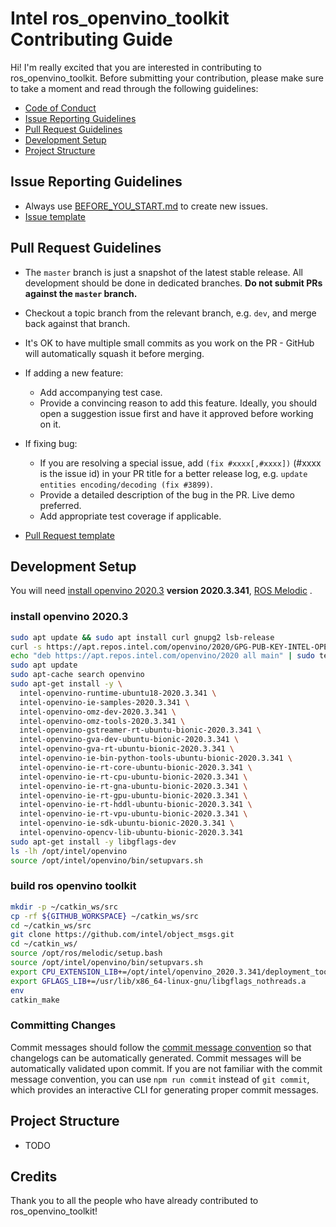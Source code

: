 # Intel ros_openvino_toolkit Contributing Guide

Hi! I'm really excited that you are interested in contributing to ros_openvino_toolkit. Before submitting your contribution, please make sure to take a moment and read through the following guidelines:

- [Code of Conduct](https://github.com/intel/ros_openvino_toolkit/tree/dev-ov2020.3/.github/CODE_OF_CONDUCT.md)
- [Issue Reporting Guidelines](#issue-reporting-guidelines)
- [Pull Request Guidelines](#pull-request-guidelines)
- [Development Setup](#development-setup)
- [Project Structure](#project-structure)

## Issue Reporting Guidelines

- Always use [BEFORE_YOU_START.md](https://github.com/intel/ros_openvino_toolkit/tree/dev-ov2020.3/.github/BEFORE_YOU_START.md) to create new issues.
- [Issue template](https://github.com/intel/ros_openvino_toolkit/tree/dev-ov2020.3/.github/ISSUE_TEMPLATE.md)

## Pull Request Guidelines

- The `master` branch is just a snapshot of the latest stable release. All development should be done in dedicated branches. **Do not submit PRs against the `master` branch.**

- Checkout a topic branch from the relevant branch, e.g. `dev`, and merge back against that branch.

- It's OK to have multiple small commits as you work on the PR - GitHub will automatically squash it before merging.

- If adding a new feature:
  - Add accompanying test case.
  - Provide a convincing reason to add this feature. Ideally, you should open a suggestion issue first and have it approved before working on it.

- If fixing bug:
  - If you are resolving a special issue, add `(fix #xxxx[,#xxxx])` (#xxxx is the issue id) in your PR title for a better release log, e.g. `update entities encoding/decoding (fix #3899)`.
  - Provide a detailed description of the bug in the PR. Live demo preferred.
  - Add appropriate test coverage if applicable.

- [Pull Request template](https://github.com/intel/ros_openvino_toolkit/tree/dev-ov2020.3/.github/PULL_REQUEST_TEMPLATE.md)

## Development Setup

You will need [install openvino 2020.3](https://software.intel.com/content/www/us/en/develop/tools/openvino-toolkit.html) **version 2020.3.341**, [ROS Melodic](http://wiki.ros.org/melodic/Installation/Ubuntu) .

### install openvino 2020.3
``` bash
sudo apt update && sudo apt install curl gnupg2 lsb-release
curl -s https://apt.repos.intel.com/openvino/2020/GPG-PUB-KEY-INTEL-OPENVINO-2020 |sudo apt-key add -
echo "deb https://apt.repos.intel.com/openvino/2020 all main" | sudo tee /etc/apt/sources.list.d/intel-openvino-2020.list
sudo apt update
sudo apt-cache search openvino
sudo apt-get install -y \
  intel-openvino-runtime-ubuntu18-2020.3.341 \
  intel-openvino-ie-samples-2020.3.341 \
  intel-openvino-omz-dev-2020.3.341 \
  intel-openvino-omz-tools-2020.3.341 \
  intel-openvino-gstreamer-rt-ubuntu-bionic-2020.3.341 \
  intel-openvino-gva-dev-ubuntu-bionic-2020.3.341 \
  intel-openvino-gva-rt-ubuntu-bionic-2020.3.341 \
  intel-openvino-ie-bin-python-tools-ubuntu-bionic-2020.3.341 \
  intel-openvino-ie-rt-core-ubuntu-bionic-2020.3.341 \
  intel-openvino-ie-rt-cpu-ubuntu-bionic-2020.3.341 \
  intel-openvino-ie-rt-gna-ubuntu-bionic-2020.3.341 \
  intel-openvino-ie-rt-gpu-ubuntu-bionic-2020.3.341 \
  intel-openvino-ie-rt-hddl-ubuntu-bionic-2020.3.341 \
  intel-openvino-ie-rt-vpu-ubuntu-bionic-2020.3.341 \
  intel-openvino-ie-sdk-ubuntu-bionic-2020.3.341 \
  intel-openvino-opencv-lib-ubuntu-bionic-2020.3.341
sudo apt-get install -y libgflags-dev
ls -lh /opt/intel/openvino
source /opt/intel/openvino/bin/setupvars.sh
```

### build ros openvino toolkit
```bash
mkdir -p ~/catkin_ws/src
cp -rf ${GITHUB_WORKSPACE} ~/catkin_ws/src
cd ~/catkin_ws/src
git clone https://github.com/intel/object_msgs.git
cd ~/catkin_ws/
source /opt/ros/melodic/setup.bash
source /opt/intel/openvino/bin/setupvars.sh
export CPU_EXTENSION_LIB+=/opt/intel/openvino_2020.3.341/deployment_tools/inference_engine/lib/intel64/libinference_engine.so
export GFLAGS_LIB+=/usr/lib/x86_64-linux-gnu/libgflags_nothreads.a
env
catkin_make
```

### Committing Changes

Commit messages should follow the [commit message convention](./COMMIT_CONVENTION.md) so that changelogs can be automatically generated. Commit messages will be automatically validated upon commit. If you are not familiar with the commit message convention, you can use `npm run commit` instead of `git commit`, which provides an interactive CLI for generating proper commit messages.


## Project Structure

- TODO

## Credits

Thank you to all the people who have already contributed to ros_openvino_toolkit!

<a href="https://github.com/intel/ros_openvino_toolkit/graphs/contributors">
